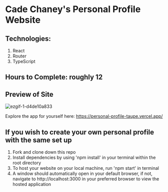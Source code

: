 # Cade Chaney's Personal Profile Website

## Technologies:

1. React
2. Router
3. TypeScript

## Hours to Complete: roughly 12
   
## Preview of Site

![ezgif-1-d4de10a833](https://github.com/cadechaney/personal-profile/assets/121843832/8a32e71d-4068-4707-9357-5c8043d096ac)

Explore the app for yourself here: https://personal-profile-taupe.vercel.app/

## If you wish to create your own personal profile with the same set up

1. Fork and clone down this repo
2. Install dependencies by using 'npm install' in your terminal within the root directory
3. To host your website on your local machine, run 'npm start' in terminal
4. A window should automatically open in your default browser, if not, navigate to http://localhost:3000 in your preferred browser to view the hosted application
